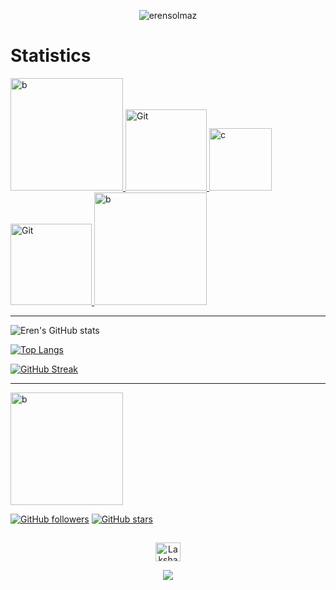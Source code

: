 <p align="center">
  <img src="https://komarev.com/ghpvc/?username=erensolmaz&label=Profile%20views&color=orange&style=flat" alt="erensolmaz" />
</p>



<!--
**erensolmaz/erensolmaz** is a ✨ _special_ ✨ repository because its `README.md` (this file) appears on your GitHub profile.
Here are some ideas to get you started:
- 🔭 I’m currently working on ...
- 🌱 I’m currently learning ...
- 👯 I’m looking to collaborate on ...
- 🤔 I’m looking for help with ...
- 💬 Ask me about ...
- 📫 How to reach me: ...
- 😄 Pronouns: ...
- ⚡ Fun fact: ...
-->




 # Statistics 

<a href="https://github.com/" target="_blank" rel="noreferrer">  <img src="https://media.giphy.com/media/BMJVBbow2MTIGtRBqQ/giphy.gif" width="180" alt="b"/> </a>
<a href="https://git-scm.com/" target="_blank" rel="noreferrer">  <img src="https://media.giphy.com/media/kH1DBkPNyZPOk0BxrM/giphy.gif" width="130"  alt="Git"/> </a>
 <a href="https://github.com/" target="_blank" rel="noreferrer">  <img src="https://i.giphy.com/media/KzJkzjggfGN5Py6nkT/200.webp" width="100" alt="c"/> </a>
   <a href="https://git-scm.com/" target="_blank" rel="noreferrer">  <img src="https://media.giphy.com/media/kH1DBkPNyZPOk0BxrM/giphy.gif" width="130"  alt="Git"/> </a>
<a href="https://github.com/" target="_blank" rel="noreferrer">  <img src="https://media.giphy.com/media/BMJVBbow2MTIGtRBqQ/giphy.gif" width="180" alt="b"/> </a>

<hr>

![Eren's GitHub stats](https://github-readme-stats.vercel.app/api?username=erensolmaz&theme=codeSTACKr&show_icons=true)

[![Top Langs](https://github-readme-stats.vercel.app/api/top-langs/?username=erensolmaz&theme=codeSTACKr)](https://github.com/erensolmaz/github-readme-stats)

[![GitHub Streak](https://github-readme-streak-stats.herokuapp.com?user=erensolmaz&theme=highcontrast&border_radius=&ring=DD5119&background=0B151E&border=101D2D&dates=FFCE36&currStreakLabel=40DD20)](https://git.io/streak-stats)

<hr>

<a href="https://github.com/" target="_blank" rel="noreferrer">  <img src="https://media.giphy.com/media/gkUxOOHXZEoZKc9bGr/giphy.gif" width="180" alt="b"/> </a>

[![GitHub followers](https://img.shields.io/github/followers/erensolmaz?style=for-the-badge&logo=github&color=orange)](https://github.com/erensolmaz?tab=followers)
[![GitHub stars](https://img.shields.io/github/stars/erensolmaz?style=for-the-badge&logo=github&color=orange)](https://github.com/erensolmaz?tab=stars)

  ##


  <p align="center">
  <a href="https://www.linkedin.com/in/noiren/" target="_blank"><img align="center"
      src="https://raw.githubusercontent.com/rahuldkjain/github-profile-readme-generator/master/src/images/icons/Social/linked-in-alt.svg"
      alt="Lakshay" height="30" width="40" /></a>

</p>
 <p  align="center">
<img src="https://user-images.githubusercontent.com/73097560/115834477-dbab4500-a447-11eb-908a-139a6edaec5c.gif"> 
 
</div>
